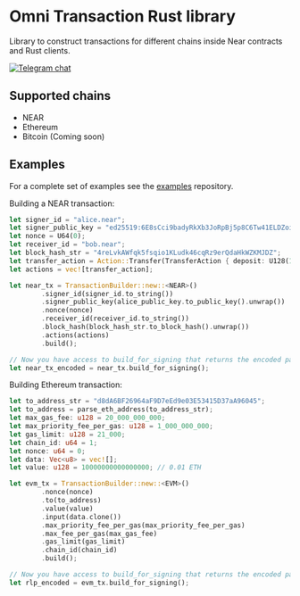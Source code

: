 # Omni Transaction Rust library

Library to construct transactions for different chains inside Near contracts and Rust clients.

[![Telegram chat][telegram-badge]][telegram-url]

[telegram-badge]: https://img.shields.io/endpoint?color=neon&style=for-the-badge&url=https://tg.sumanjay.workers.dev/chain_abstraction
[telegram-url]: https://t.me/chain_abstraction

## Supported chains

- NEAR
- Ethereum
- Bitcoin (Coming soon)

## Examples

For a complete set of examples see the [examples](https://github.com/Omni-rs/examples.git) repository.

Building a NEAR transaction:
```rust
let signer_id = "alice.near";
let signer_public_key = "ed25519:6E8sCci9badyRkXb3JoRpBj5p8C6Tw41ELDZoiihKEtp";
let nonce = U64(0);
let receiver_id = "bob.near";
let block_hash_str = "4reLvkAWfqk5fsqio1KLudk46cqRz9erQdaHkWZKMJDZ";
let transfer_action = Action::Transfer(TransferAction { deposit: U128(1) });
let actions = vec![transfer_action];

let near_tx = TransactionBuilder::new::<NEAR>()
        .signer_id(signer_id.to_string())
        .signer_public_key(alice_public_key.to_public_key().unwrap())
        .nonce(nonce)
        .receiver_id(receiver_id.to_string())
        .block_hash(block_hash_str.to_block_hash().unwrap())
        .actions(actions)
        .build();

// Now you have access to build_for_signing that returns the encoded payload
let near_tx_encoded = near_tx.build_for_signing();
```

Building Ethereum transaction:
```rust
let to_address_str = "d8dA6BF26964aF9D7eEd9e03E53415D37aA96045";
let to_address = parse_eth_address(to_address_str);
let max_gas_fee: u128 = 20_000_000_000;
let max_priority_fee_per_gas: u128 = 1_000_000_000;
let gas_limit: u128 = 21_000;
let chain_id: u64 = 1;
let nonce: u64 = 0;
let data: Vec<u8> = vec![];
let value: u128 = 10000000000000000; // 0.01 ETH

let evm_tx = TransactionBuilder::new::<EVM>()
        .nonce(nonce)
        .to(to_address)
        .value(value)
        .input(data.clone())
        .max_priority_fee_per_gas(max_priority_fee_per_gas)
        .max_fee_per_gas(max_gas_fee)
        .gas_limit(gas_limit)
        .chain_id(chain_id)
        .build();

// Now you have access to build_for_signing that returns the encoded payload
let rlp_encoded = evm_tx.build_for_signing();
```
